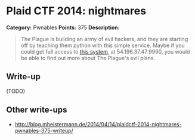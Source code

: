 # Plaid CTF 2014: __nightmares__

**Category:** Pwnables
**Points:** 375
**Description:**

> The Plague is building an army of evil hackers, and they are starting off by teaching them python with this simple service. Maybe if you could get full access to [this system](__nightmares__-0873934805b8f0c0c38eeae6db5fc1e8.tar.bz2), at 54.196.37.47:9990, you would be able to find out more about The Plague's evil plans.

## Write-up

(TODO)

## Other write-ups

* <http://blog.mheistermann.de/2014/04/14/plaidctf-2014-nightmares-pwnables-375-writeup/>
